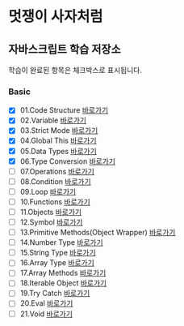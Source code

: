 # 멋쟁이 사자처럼

## 자바스크립트 학습 저장소

학습이 완료된 항목은 체크박스로 표시됩니다.

### Basic

- [x] 01.Code Structure [바로가기](https://github.com/ingbin-git/lion-javascript/blob/01.core/client/chapter/core/01.codeStructure.js)
- [x] 02.Variable [바로가기](https://github.com/ingbin-git/lion-javascript/blob/01.core/client/chapter/core/02.variables.js)
- [x] 03.Strict Mode [바로가기](https://github.com/ingbin-git/lion-javascript/blob/01.core/client/chapter/core/03.strictMode.js)
- [x] 04.Global This [바로가기](https://github.com/ingbin-git/lion-javascript/blob/01.core/client/chapter/core/04.globalThis.js)
- [x] 05.Data Types [바로가기](https://github.com/ingbin-git/lion-javascript/blob/01.core/client/chapter/core/05.dataTypes.js)
- [x] 06.Type Conversion [바로가기](https://github.com/ingbin-git/lion-javascript/blob/01.core/client/chapter/core/06.typeConversion.js)
- [ ] 07.Operations [바로가기]()
- [ ] 08.Condition [바로가기]()
- [ ] 09.Loop [바로가기]()
- [ ] 10.Functions [바로가기]()
- [ ] 11.Objects [바로가기]()
- [ ] 12.Symbol [바로가기]()
- [ ] 13.Primitive Methods(Object Wrapper) [바로가기]()
- [ ] 14.Number Type [바로가기]()
- [ ] 15.String Type [바로가기]()
- [ ] 16.Array Type [바로가기]()
- [ ] 17.Array Methods [바로가기]()
- [ ] 18.Iterable Object [바로가기]()
- [ ] 19.Try Catch [바로가기]()
- [ ] 20.Eval [바로가기]()
- [ ] 21.Void [바로가기]()
